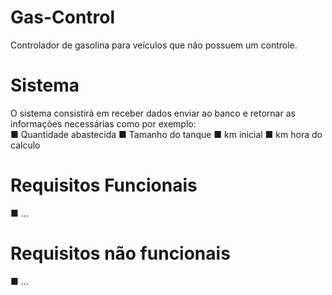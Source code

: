 # Gas-Control
Controlador de gasolina para veículos que não possuem um controle.
# Sistema
O sistema consistirá em receber dados enviar ao banco e retornar as informações necessárias como por exemplo:<br>
  ■ Quantidade abastecida
  ■ Tamanho do tanque
  ■ km inicial
  ■ km hora do calculo
# Requisitos Funcionais
  ■ ...
# Requisitos não funcionais
  ■ ...
